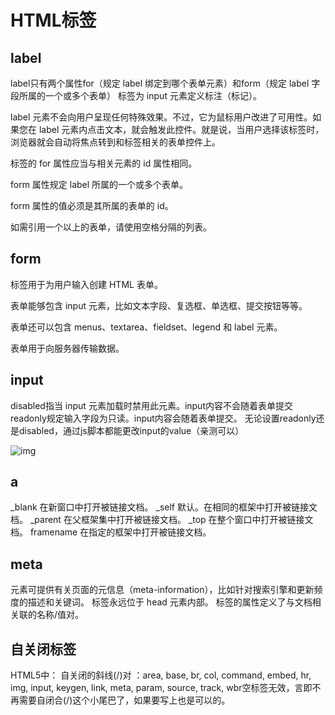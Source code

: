 # HTML标签

## label

label只有两个属性for（规定 label 绑定到哪个表单元素）和form（规定 label 字段所属的一个或多个表单）
<label> 标签为 input 元素定义标注（标记）。

label 元素不会向用户呈现任何特殊效果。不过，它为鼠标用户改进了可用性。如果您在 label 元素内点击文本，就会触发此控件。就是说，当用户选择该标签时，浏览器就会自动将焦点转到和标签相关的表单控件上。

<label> 标签的 for 属性应当与相关元素的 id 属性相同。

form 属性规定 label 所属的一个或多个表单。

form 属性的值必须是其所属的表单的 id。

如需引用一个以上的表单，请使用空格分隔的列表。

## form

<form> 标签用于为用户输入创建 HTML 表单。

表单能够包含 input 元素，比如文本字段、复选框、单选框、提交按钮等等。

表单还可以包含 menus、textarea、fieldset、legend 和 label 元素。

表单用于向服务器传输数据。



## input

disabled指当 input 元素加载时禁用此元素。input内容不会随着表单提交
readonly规定输入字段为只读。input内容会随着表单提交。
无论设置readonly还是disabled，通过js脚本都能更改input的value（亲测可以）

![img](img/input.png)

## a

_blank	在新窗口中打开被链接文档。
_self	默认。在相同的框架中打开被链接文档。
_parent	在父框架集中打开被链接文档。
_top	在整个窗口中打开被链接文档。
framename	在指定的框架中打开被链接文档。

## meta

<meta> 元素可提供有关页面的元信息（meta-information），比如针对搜索引擎和更新频度的描述和关键词。
<meta> 标签永远位于 head 元素内部。
<meta> 标签的属性定义了与文档相关联的名称/值对。


## 自关闭标签

HTML5中：
自关闭的斜线(/)对 ：area, base, br, col, command, embed, hr, img, input, keygen, link, meta, param, source, track, wbr空标签无效，言即不再需要自闭合(/)这个小尾巴了，如果要写上也是可以的。